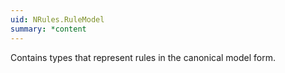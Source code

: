 ```yaml
---
uid: NRules.RuleModel
summary: *content
---
```

Contains types that represent rules in the canonical model form.